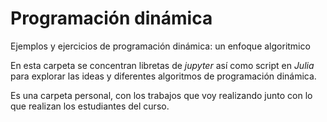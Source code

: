 # Programación dinámica

Ejemplos y ejercicios de programación dinámica: un enfoque algoritmico

En esta carpeta se concentran libretas de *jupyter* así como script en *Julia* para
explorar las ideas y diferentes algoritmos de programación dinámica.

Es una carpeta personal, con los trabajos que voy realizando junto con lo que realizan los estudiantes 
del curso.
